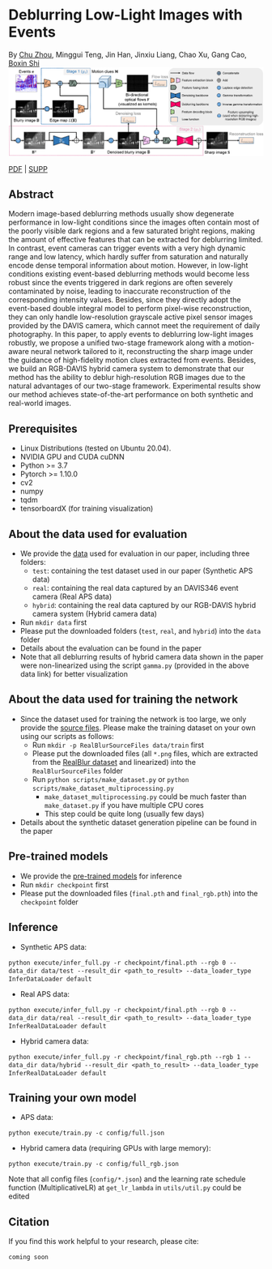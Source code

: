 # Deblurring Low-Light Images with Events

By [Chu Zhou](https://fourson.github.io/), Minggui Teng, Jin Han, Jinxiu Liang, Chao Xu, Gang Cao, [Boxin Shi](http://ci.idm.pku.edu.cn/)
![Network](Network.png)

[PDF]() | [SUPP]()

## Abstract
Modern image-based deblurring methods usually show degenerate performance in low-light conditions since the images often contain most of the poorly visible dark regions and a few saturated bright regions, making the amount of effective features that can be extracted for deblurring limited. In contrast, event cameras can trigger events with a very high dynamic range and low latency, which hardly suffer from saturation and naturally encode dense temporal information about motion. However, in low-light conditions existing event-based deblurring methods would become less robust since the events triggered in dark regions are often severely contaminated by noise, leading to inaccurate reconstruction of the corresponding intensity values. Besides, since they directly adopt the event-based double integral model to perform pixel-wise reconstruction, they can only handle low-resolution grayscale active pixel sensor images provided by the DAVIS camera, which cannot meet the requirement of daily photography. In this paper, to apply events to deblurring low-light images robustly, we propose a unified two-stage framework along with a motion-aware neural network tailored to it, reconstructing the sharp image under the guidance of high-fidelity motion clues extracted from events. Besides, we build an RGB-DAVIS hybrid camera system to demonstrate that our method has the ability to deblur high-resolution RGB images due to the natural advantages of our two-stage framework. Experimental results show our method achieves state-of-the-art performance on both synthetic and real-world images.

## Prerequisites
* Linux Distributions (tested on Ubuntu 20.04).
* NVIDIA GPU and CUDA cuDNN
* Python >= 3.7
* Pytorch >= 1.10.0
* cv2
* numpy
* tqdm
* tensorboardX (for training visualization)

## About the data used for evaluation
* We provide the [data](https://drive.google.com/drive/folders/1Cyz8ecUnx2xkDzf-KL6FMs2BbSeKZ6V3?usp=sharing) used for evaluation in our paper, including three folders:
  * `test`: containing the test dataset used in our paper (Synthetic APS data)
  * `real`: containing the real data captured by an DAVIS346 event camera (Real APS data)
  * `hybrid`: containing the real data captured by our RGB-DAVIS hybrid camera system (Hybrid camera data)
* Run `mkdir data` first
* Please put the downloaded folders (`test`, `real`, and `hybrid`) into the `data` folder
* Details about the evaluation can be found in the paper
* Note that all deblurring results of hybrid camera data shown in the paper were non-linearized using the script `gamma.py` (provided in the above data link) for better visualization

## About the data used for training the network
* Since the dataset used for training the network is too large, we only provide the [source files](https://drive.google.com/drive/folders/1kHUmemq41GWou8231wEUhJ2Eiq2lJdWA?usp=share_link). Please make the training dataset on your own using our scripts as follows:
  * Run `mkdir -p RealBlurSourceFiles data/train` first
  * Please put the downloaded files (all `*.png` files, which are extracted from the [RealBlur dataset](http://cg.postech.ac.kr/research/realblur/) and linearized) into the `RealBlurSourceFiles` folder
  * Run `python scripts/make_dataset.py` or `python scripts/make_dataset_multiprocessing.py`
    * `make_dataset_multiprocessing.py` could be much faster than `make_dataset.py` if you have multiple CPU cores
    * This step could be quite long (usually few days)
* Details about the synthetic dataset generation pipeline can be found in the paper

## Pre-trained models
* We provide the [pre-trained models](https://drive.google.com/drive/folders/1B0fx2tHtxEjWk7ON1aKLKNDl-Ogjck1e?usp=share_link) for inference
* Run `mkdir checkpoint` first
* Please put the downloaded files (`final.pth` and `final_rgb.pth`) into the `checkpoint` folder

## Inference
* Synthetic APS data:
```
python execute/infer_full.py -r checkpoint/final.pth --rgb 0 --data_dir data/test --result_dir <path_to_result> --data_loader_type InferDataLoader default
```
* Real APS data:
```
python execute/infer_full.py -r checkpoint/final.pth --rgb 0 --data_dir data/real --result_dir <path_to_result> --data_loader_type InferRealDataLoader default
```
* Hybrid camera data:
```
python execute/infer_full.py -r checkpoint/final_rgb.pth --rgb 1 --data_dir data/hybrid --result_dir <path_to_result> --data_loader_type InferRealDataLoader default
```

## Training your own model
* APS data:
```
python execute/train.py -c config/full.json
```
* Hybrid camera data (requiring GPUs with large memory):
```
python execute/train.py -c config/full_rgb.json
```

Note that all config files (`config/*.json`) and the learning rate schedule function (MultiplicativeLR) at `get_lr_lambda` in `utils/util.py` could be edited

## Citation
If you find this work helpful to your research, please cite:
```
coming soon
```